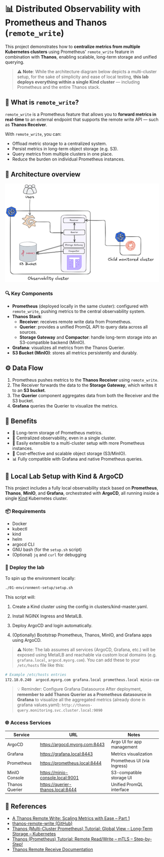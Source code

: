 # 📊 Distributed Observability with Prometheus and Thanos (`remote_write`)

This project demonstrates how to **centralize metrics from multiple Kubernetes clusters** using Prometheus' `remote_write` feature in combination with **Thanos**, enabling scalable, long-term storage and unified querying.

> ⚠️ **Note**: While the architecture diagram below depicts a multi-cluster setup, for the sake of simplicity and ease of local testing, **this lab deploys everything within a single Kind cluster** — including Prometheus and the entire Thanos stack.

## 🧠 What is `remote_write`?

`remote_write` is a Prometheus feature that allows you to **forward metrics in real-time** to an external endpoint that supports the remote write API — such as **Thanos Receiver**.

With `remote_write`, you can:
- Offload metric storage to a centralized system.
- Persist metrics in long-term object storage (e.g. S3).
- Query metrics from multiple clusters in one place.
- Reduce the burden on individual Prometheus instances.

## 🧱 Architecture overview

![architecture](images/architecture.png)

### 🔍 Key Components

- **Prometheus** (deployed locally in the same cluster): configured with `remote_write`, pushing metrics to the central observability system.
- **Thanos Stack**:
  - **Receiver**: receives remote write data from Prometheus.
  - **Querier**: provides a unified PromQL API to query data across all sources.
  - **Storage Gateway** and **Compactor**: handle long-term storage into an S3-compatible backend (MinIO).
- **Grafana**: visualizes all metrics from the Thanos Querier.
- **S3 Bucket (MinIO)**: stores all metrics persistently and durably.

## ⚙️ Data Flow

1. Prometheus pushes metrics to the **Thanos Receiver** using `remote_write`.
2. The Receiver forwards the data to the **Storage Gateway**, which writes it to an **S3 bucket**.
3. The **Querier** component aggregates data from both the Receiver and the S3 bucket.
4. **Grafana** queries the Querier to visualize the metrics.

## 🚀 Benefits

- 🔁 Long-term storage of Prometheus metrics.
- 📡 Centralized observability, even in a single cluster.
- 🧩 Easily extensible to a multi-cluster setup with more Prometheus instances.
- 💾 Cost-effective and scalable object storage (S3/MinIO).
- 📊 Fully compatible with Grafana and native Prometheus queries.

## 🧪 Local Lab Setup with Kind & ArgoCD

This project includes a fully local observability stack based on **Prometheus**, **Thanos**, **MinIO**, and **Grafana**, orchestrated with **ArgoCD**, all running inside a single [Kind](https://kind.sigs.k8s.io/) Kubernetes cluster.

### 📦 Requirements

- Docker
- kubectl
- kind
- helm
- argocd CLI
- GNU bash (for the `setup.sh` script)
- (Optional) `jq` and `curl` for debugging

### 🚀 Deploy the lab

To spin up the environment locally:

```bash
./01-environment-setup/setup.sh
```

This script will:

  1. Create a Kind cluster using the config in clusters/kind-master.yaml.

  2. Install NGINX Ingress and MetalLB.

  3. Deploy ArgoCD and login automatically.

  4. (Optionally) Bootstrap Prometheus, Thanos, MinIO, and Grafana apps using ArgoCD.

> ⚠️ Note: The lab assumes all services (ArgoCD, Grafana, etc.) will be exposed using MetalLB and reachable via custom local domains (e.g. `grafana.local`, `argocd.myorg.com`). You can add these to your `/etc/hosts` file like this:

```bash
# Example /etc/hosts entries
172.18.0.240  argocd.myorg.com grafana.local prometheus.local minio-console.local querier-thanos.local
```

> 💡 Reminder: Configure Grafana Datasource
  After deployment, **remember to add Thanos Querier as a Prometheus datasource in Grafana** to visualize all the aggregated metrics (already done in grafana values.yaml):
  `http://thanos-query.monitoring.svc.cluster.local:9090`



### 🌐 Access Services

| Service        | URL                                     | Notes                      |
|----------------|-----------------------------------------|----------------------------|
| ArgoCD         | https://argocd.myorg.com:8443           | Argo UI for app management |
| Grafana        | https://grafana.local:8443              | Metrics visualization      |
| Prometheus     | https://prometheus.local:8444           | Prometheus UI (via Ingress)|
| MinIO Console  | https://minio-console.local:9001        | S3-compatible storage UI   |
| Thanos Querier | https://querier-thanos.local:8444       | Unified PromQL interface   |


## 🔗 References
- [A Thanos Remote Write: Scaling Metrics with Ease – Part 1](https://medium.com/@mohitverma160288/thanos-remote-write-scaling-metrics-with-ease-part1-eb861b9aefa9)
- [thanos-remote-write (GitHub)](https://github.com/mvtech88/thanos-remote-write)
- [Thanos (Multi-Cluster Prometheus) Tutorial: Global View – Long-Term Storage – Kubernetes](https://www.youtube.com/watch?v=feHSU0BMcco&t=776s)
- [Thanos (Prometheus) Tutorial: Remote Read/Write – mTLS – Step-by-Step!](https://github.com/antonputra/tutorials/tree/main/lessons/163)
- [Thanos Remote Receive Documentation](https://thanos.io/v0.10/201812_thanos-remote-receive.md/)
